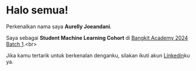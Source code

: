 # Halo semua! 

Perkenalkan nama saya **Aurelly Joeandani**.<br>

Saya sebagai **Student Machine Learning Cohort** di [Bangkit Academy 2024 Batch 1]([https://www.dicoding.com/](https://grow.google/intl/id_id/bangkit/?tab=machine-learning)).<br>

Jika kamu tertarik untuk berkenalan denganku, silakan ikuti akun [Linkedin](https://www.linkedin.com/in/aurelly/)ku ya.
